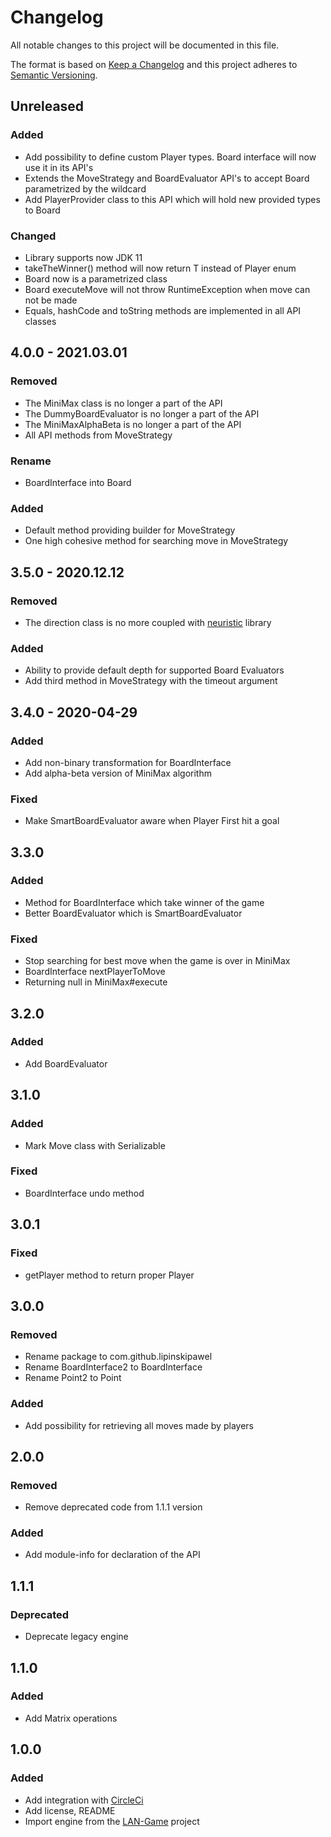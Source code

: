 # Changelog

All notable changes to this project will be documented in this file.

The format is based on [Keep a Changelog](http://keepachangelog.com/en/1.0.0/)
and this project adheres to [Semantic Versioning](http://semver.org/spec/v2.0.0.html).

## Unreleased

### Added

- Add possibility to define custom Player types. Board interface will now use it in its API's
- Extends the MoveStrategy and BoardEvaluator API's to accept Board parametrized by the wildcard
- Add PlayerProvider<T> class to this API which will hold new provided types to Board<T>

### Changed

- Library supports now JDK 11
- takeTheWinner() method will now return T instead of Player enum
- Board now is a parametrized class
- Board executeMove will not throw RuntimeException when move can not be made
- Equals, hashCode and toString methods are implemented in all API classes

## 4.0.0 - 2021.03.01

### Removed

- The MiniMax class is no longer a part of the API
- The DummyBoardEvaluator is no longer a part of the API
- The MiniMaxAlphaBeta is no longer a part of the API
- All API methods from MoveStrategy

### Rename

- BoardInterface into Board

### Added

- Default method providing builder for MoveStrategy
- One high cohesive method for searching move in MoveStrategy

## 3.5.0 - 2020.12.12

### Removed

- The direction class is no more coupled with [neuristic] library

[neuristic]: https://github.com/lipinskipawel/neuristic

### Added

- Ability to provide default depth for supported Board Evaluators
- Add third method in MoveStrategy with the timeout argument

## 3.4.0 - 2020-04-29

### Added

- Add non-binary transformation for BoardInterface
- Add alpha-beta version of MiniMax algorithm

### Fixed

- Make SmartBoardEvaluator aware when Player First hit a goal

## 3.3.0

### Added

- Method for BoardInterface which take winner of the game
- Better BoardEvaluator which is SmartBoardEvaluator

### Fixed

- Stop searching for best move when the game is over in MiniMax
- BoardInterface nextPlayerToMove
- Returning null in MiniMax#execute

## 3.2.0

### Added

- Add BoardEvaluator

## 3.1.0

### Added

- Mark Move class with Serializable

### Fixed

- BoardInterface undo method

## 3.0.1

### Fixed

- getPlayer method to return proper Player

## 3.0.0

### Removed

- Rename package to com.github.lipinskipawel
- Rename BoardInterface2 to BoardInterface
- Rename Point2 to Point

### Added

- Add possibility for retrieving all moves made by players

## 2.0.0

### Removed

- Remove deprecated code from 1.1.1 version

### Added

- Add module-info for declaration of the API

## 1.1.1

### Deprecated

- Deprecate legacy engine

## 1.1.0

### Added

- Add Matrix operations

## 1.0.0

### Added

- Add integration with [CircleCi]
- Add license, README
- Import engine from the [LAN-Game] project

[circleci]: https://circleci.com/gh/lipinskipawel/game-engine
[lan-game]: https://github.com/lipinskipawel/LAN-game
